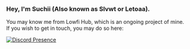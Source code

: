 ### Hey, I'm Suchii (Also known as Slvwt or Letoaa).
You may know me from Lowfi Hub, which is an ongoing project of mine. <br> If you wish to get in touch, you may do so here:

[![Discord Presence](https://lanyard.cnrad.dev/api/919948532079792158)](https://discord.com/users/919948532079792158)
